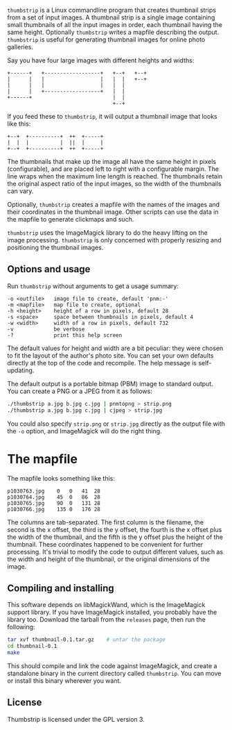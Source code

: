 `thumbstrip` is a Linux commandline program that creates thumbnail strips from
a set of input images. A thumbnail strip is a single image containing small
thumbnails of all the input images in order, each thumbnail having the same
height. Optionally `thumbstrip` writes a mapfile describing the output.
`thumbstrip` is useful for generating thumbnail images for online photo
galleries.

Say you have four large images with different heights and widths:

    +------+   +------------------+   +--+   +--+
    |      |   |                  |   |  |   +--+
    |      |   |                  |   |  |
    |      |   +------------------+   |  |
    +------+                          |  |
                                      +--+

If you feed these to `thumbstrip`, it will output a thumbnail image that looks
like this:

    +--+  +----------+  ++  +-----+
    |  |  |          |  ||  |     |
    +--+  +----------+  ++  +-----+

The thumbnails that make up the image all have the same height in pixels
(configurable), and are placed left to right with a configurable margin. The
line wraps when the maximum line length is reached. The thumbnails retain the
original aspect ratio of the input images, so the width of the thumbnails can
vary.

Optionally, `thumbstrip` creates a mapfile with the names of the images and
their coordinates in the thumbnail image. Other scripts can use the data in the
mapfile to generate clickmaps and such.

`thumbstrip` uses the ImageMagick library to do the heavy lifting on the image
processing. `thumbstrip` is only concerned with properly resizing and
positioning the thumbnail images.

## Options and usage

Run `thumbstrip` without arguments to get a usage summary:

    -o <outfile>   image file to create, default 'pnm:-'
    -m <mapfile>   map file to create, optional
    -h <height>    height of a row in pixels, default 28
    -s <space>     space between thumbnails in pixels, default 4
    -w <width>     width of a row in pixels, default 732
    -v             be verbose
    -?             print this help screen

The default values for height and width are a bit peculiar: they were chosen to
fit the layout of the author's photo site. You can set your own defaults
directly at the top of the code and recompile. The help message is
self-updating.

The default output is a portable bitmap (PBM) image to standard output. You can
create a PNG or a JPEG from it as follows:

```sh
./thumbstrip a.jpg b.jpg c.jpg | pnmtopng > strip.png
./thumbstrip a.jpg b.jpg c.jpg | cjpeg > strip.jpg
```

You could also specify `strip.png` or `strip.jpg` directly as the output file
with the `-o` option, and ImageMagick will do the right thing.

# The mapfile

The mapfile looks something like this:

    p1030763.jpg	0	0	41	28
    p1030764.jpg	45	0	86	28
    p1030765.jpg	90	0	131	28
    p1030766.jpg	135	0	176	28

The columns are tab-separated. The first column is the filename, the second is
the x offset, the third is the y offset, the fourth is the x offset plus the
width of the thumbnail, and the fifth is the y offset plus the height of the
thumbnail. These coordinates happened to be convenient for further processing.
It's trivial to modify the code to output different values, such as the width
and height of the thumbnail, or the original dimensions of the image.

## Compiling and installing

This software depends on libMagickWand, which is the ImageMagick support
library. If you have ImageMagick installed, you probably have the library too.
Download the tarball from the `releases` page, then run the following:

```sh
tar xvf thumbnail-0.1.tar.gz    # untar the package
cd thumbnail-0.1
make
```

This should compile and link the code against ImageMagick, and create a
standalone binary in the current directory called `thumbstrip`. You can move or
install this binary wherever you want.

## License

Thumbstrip is licensed under the GPL version 3.
